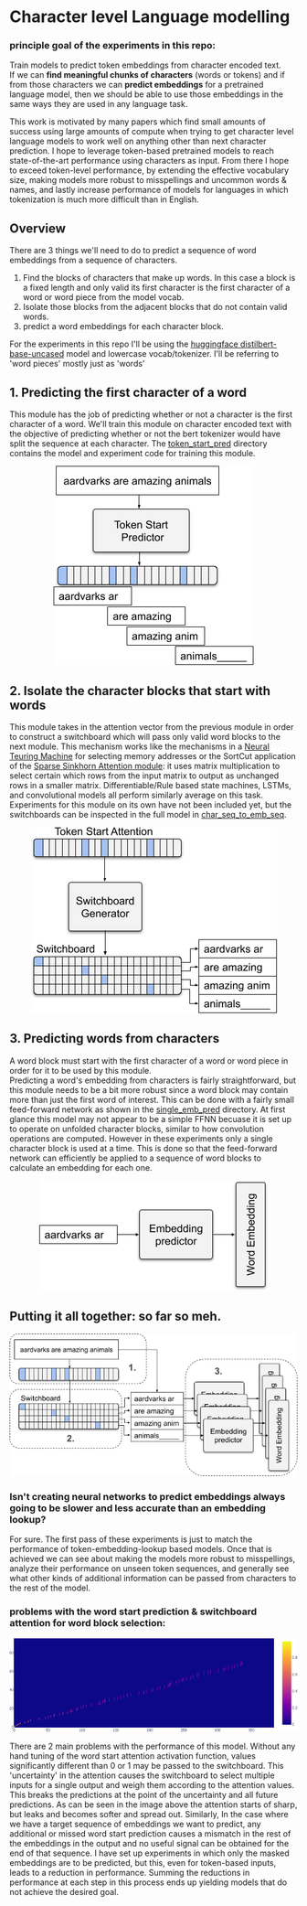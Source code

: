 # Character level Language modelling

### principle goal of the experiments in this repo:

Train models to predict token embeddings from character encoded text.<br>
If we can **find meaningful chunks of characters** (words or tokens) 
and if from those characters we can **predict embeddings** for a pretrained language model, 
then we should be able to use those embeddings in the same ways they are used in any language task.

This work is motivated by many papers which find small amounts of success using large amounts of compute when trying to get character level language models to work well on anything other than next character prediction. I hope to leverage token-based pretrained models to reach state-of-the-art performance using characters as input. From there I hope to exceed token-level performance, by extending the effective vocabulary size, making models more robust to misspellings and uncommon words & names, and lastly increase performance of models for languages in which tokenization is much more difficult than in English.

## Overview
There are 3 things we'll need to do to predict a sequence of word embeddings from a sequence of characters.

1. Find the blocks of characters that make up words. In this case a block is a fixed length and only valid its first character is the first character of a word or word piece from the model vocab.
2. Isolate those blocks from the adjacent blocks that do not contain valid words.
3. predict a word embeddings for each character block.

For the experiments in this repo I'll be using the [huggingface distilbert-base-uncased](https://huggingface.co/transformers/model_doc/distilbert.html) model and lowercase vocab/tokenizer. I'll be referring to 'word pieces' mostly just as 'words'

## 1. Predicting the first character of a word
This module has the job of predicting whether or not a character is the first character of a word.
We'll train this module on character encoded text with the objective of predicting whether or not the bert tokenizer would have split the sequence at each character. The [token_start_pred](token_start_pred) directory contains the model and experiment code for training this module.
<p align="center">
  <img src="images/char_lm_word_attn_rotated.png">
</p>

## 2. Isolate the character blocks that start with words
This module takes in the attention vector from the previous module in order to construct a switchboard which will pass only valid word blocks to the next module. This mechanism works like the mechanisms in a [Neural Teuring Machine](https://arxiv.org/abs/1410.5401) for selecting memory addresses or the SortCut application of the [Sparse Sinkhorn Attention module](https://arxiv.org/abs/2002.11296): it uses matrix multiplication to select certain which rows from the input matrix to output as unchanged rows in a smaller matrix. Differentiable/Rule based state machines, LSTMs, and convolutional models all perform similarly average on this task. Experiments for this module on its own have not been included yet, but the switchboards can be inspected in the full model in [char_seq_to_emb_seq](char_seq_to_emb_seq).

<p align="center">
  <img src="images/char_lm_switchboard_rotated.png">
</p>

## 3. Predicting words from characters
A word block must start with the first character of a word or word piece in order for it to be used by this module.<br>
Predicting a word's embedding from characters is fairly straightforward, but this module needs to be a bit more robust since a word block may contain more than just the first word of interest. This can be done with a fairly small feed-forward network as shown in the [single_emb_pred](single_emb_pred) directory. At first glance this model may not appear to be a simple FFNN becuase it is set up to operate on unfolded character blocks, similar to how convolution operations are computed. However in these experiments only a single character block is used at a time. This is done so that the feed-forward network can efficiently be applied to a sequence of word blocks to calculate an embedding for each one.<br>

<p align="center">
  <img src="images/char_lm_emb_pred_single.png">
</p>

## Putting it all together: so far so meh.
<p align="center">
  <img src="images/char_lm_full_labeled.png">
</p>

### Isn't creating neural networks to predict embeddings always going to be slower and less accurate than an embedding lookup?
For sure. The first pass of these experiments is just to match the performance of token-embedding-lookup based models. Once that is achieved we can see about making the models more robust to misspellings, analyze their performance on unseen token sequences, and generally see what other kinds of additional information can be passed from characters to the rest of the model.
<br>

### problems with the word start prediction & switchboard attention for word block selection:
<p align="center">
  <img src="images/leaky_switchboard.png">
</p>

There are 2 main problems with the performance of this model. Without any hand tuning of the word start attention activation function, values significantly different than 0 or 1 may be passed to the switchboard. This 'uncertainty' in the attention causes the switchboard to select multiple inputs for a single output and weigh them according to the attention values. This breaks the predictions at the point of the uncertainty and all future predictions.  As can be seen in the image above the attention starts of sharp, but leaks and becomes softer and spread out. 
Similarly, In the case where we have a target sequence of embeddings we want to predict, any additional or missed word start prediction causes a mismatch in the rest of the embeddings in the output and no useful signal can be obtained for the end of that sequence. I have set up experiments in which only the masked embeddings are to be predicted, but this, even for token-based inputs, leads to a reduction in performance. Summing the reductions in performance at each step in this process ends up yielding models that do not achieve the desired goal.

###
